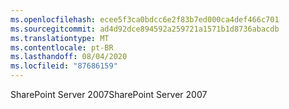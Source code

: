 ```yaml
---
ms.openlocfilehash: ecee5f3ca0bdcc6e2f83b7ed000ca4def466c701
ms.sourcegitcommit: ad4d92dce894592a259721a1571b1d8736abacdb
ms.translationtype: MT
ms.contentlocale: pt-BR
ms.lasthandoff: 08/04/2020
ms.locfileid: "87686159"
---
```

<span data-ttu-id="2ec6d-101">SharePoint Server 2007</span><span class="sxs-lookup"><span data-stu-id="2ec6d-101">SharePoint Server 2007</span></span>
